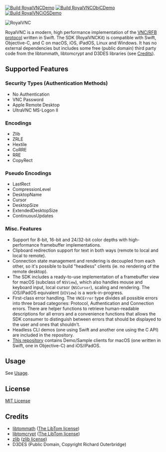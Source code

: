 [![Build RoyalVNCDemo](https://github.com/royalapplications/royalvnc-demo/actions/workflows/build-royalvncdemo.yml/badge.svg)](https://github.com/royalapplications/royalvnc-demo/actions/workflows/build-royalvncdemo.yml) [![Build RoyalVNCObjCDemo](https://github.com/royalapplications/royalvnc-demo/actions/workflows/build-royalvncobjcdemo.yml/badge.svg)](https://github.com/royalapplications/royalvnc-demo/actions/workflows/build-royalvncobjcdemo.yml) [![Build RoyalVNCiOSDemo](https://github.com/royalapplications/royalvnc-demo/actions/workflows/build-royalvnciosdemo.yml/badge.svg)](https://github.com/royalapplications/royalvnc-demo/actions/workflows/build-royalvnciosdemo.yml)

![RoyalVNC](Design/Banner_Rendered/Banner.png)

RoyalVNC is a modern, high performance implementation of the [VNC/RFB protocol](https://github.com/rfbproto/rfbproto/blob/master/rfbproto.rst) written in Swift.
The SDK (RoyalVNCKit) is compatible with Swift, Objective-C, and C on macOS, iOS, iPadOS, Linux and Windows.
It has no external dependencies but includes some free (public domain) third party code from the libtommath, libtomcrypt and D3DES libraries (see [Credits](#Credits)).

## Supported Features

### Security Types (Authentication Methods)
- No Authentication
- VNC Password
- Apple Remote Desktop
- UltraVNC MS-Logon II

### Encodings
- Zlib
- ZRLE
- Hextile
- CoRRE
- RRE
- CopyRect

### Pseudo Encodings
- LastRect
- CompressionLevel
- DesktopName
- Cursor
- DesktopSize
- ExtendedDesktopSize
- ContinuousUpdates

### Misc. Features
- Support for 8-bit, 16-bit and 24/32-bit color depths with high-performance framebuffer implementations.
- Clipboard redirection support for text in both ways (remote to local and local to remote).
- Connection state management and rendering is decoupled from each other, so it's possible to build "headless" clients (ie. no rendering of the remote desktop). 
- The SDK includes a ready-to-use implementation of a framebuffer view for macOS (subclass of `NSView`), which also handles mouse and keyboard input, local cursor (`NSCursor`), scaling and rendering. The iOS/iPadOS equivalent (`UIView`) is a work-in-progress.
- First-class error handling. The `VNCError` type divides all possible errors into three broad categories: Protocol, Authentication and Connection errors. There are helper functions to retrieve human-readable descriptions for all errors and a convenience functions that allows the SDK consumer to distinguish between errors that should be displayed to the user and ones that shouldn't.
- Headless CLI demos (one using Swift and another one using the C API) are included in the repository. 
- [This repository](https://github.com/royalapplications/royalvnc-demo) contains Demo/Sample clients for macOS (one written in Swift, one in Objective-C) and iOS/iPadOS.

## Usage
See [Usage](USAGE.md).

## License
[MIT License](LICENSE)

## Credits
- [libtommath](https://github.com/libtom/libtommath) ([The LibTom license](https://github.com/libtom/libtommath/blob/develop/LICENSE))
- [libtomcrypt](https://github.com/libtom/libtomcrypt) ([The LibTom license](https://github.com/libtom/libtomcrypt/blob/develop/LICENSE))
- [zlib](https://github.com/madler/zlib) ([zlib license](https://github.com/madler/zlib/blob/develop/LICENSE))
- D3DES (Public Domain, Copyright Richard Outerbridge)
